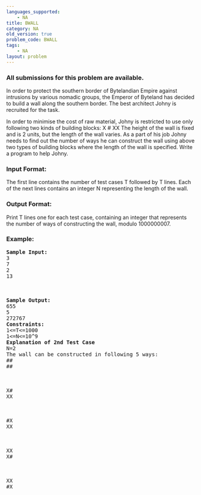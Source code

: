 ```yaml
---
languages_supported:
    - NA
title: BWALL
category: NA
old_version: true
problem_code: BWALL
tags:
    - NA
layout: problem
---
```

###  All submissions for this problem are available. 

In order to protect the southern border of Bytelandian Empire against intrusions by various nomadic groups, the Emperor of Byteland has decided to build a wall along the southern border. The best architect Johny is recruited for the task.

In order to minimise the cost of raw material, Johny is restricted to use only following two kinds of building blocks:
X # 
XX 
The height of the wall is fixed and is 2 units, but the length of the wall varies. As a part of his job Johny needs to find out the number of ways he can construct the wall using above two types of building blocks where the length of the wall is specified. Write a program to help Johny.

### Input Format:

The first line contains the number of test cases T followed by T lines. Each of the next lines contains an integer N representing the length of the wall.

### Output Format:

Print T lines one for each test case, containing an integer that represents the number of ways of constructing the wall, modulo 1000000007.

### Example:

<pre><b>Sample Input:</b>
3
7
2
13
<br></br>
<b>Sample Output:</b>
655
5
272767
<b>Constraints:</b>
1<=T<=1000
1<=N<=10^9
<b>Explanation of 2nd Test Case</b>
N=2
The wall can be constructed in following 5 ways:
##
##
<br></br>
X#
XX
<br></br>
#X
XX
<br></br>
XX
X#
<br></br>
XX
#X

</pre>